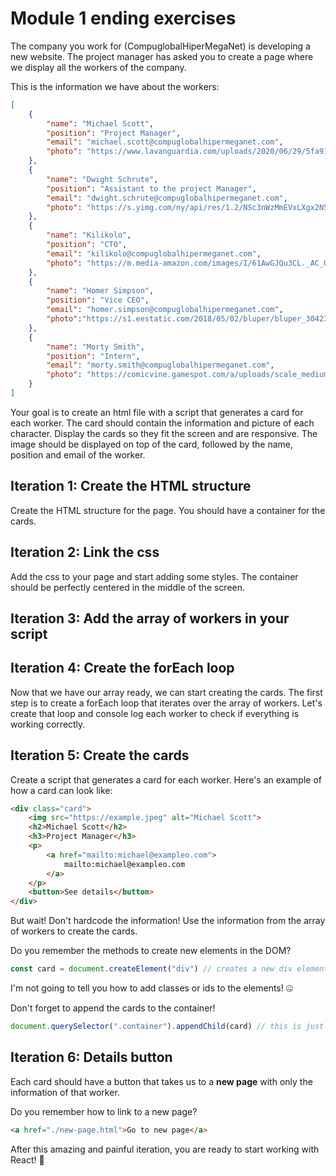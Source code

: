 # Module 1 ending exercises

The company you work for (CompuglobalHiperMegaNet) is developing a new website. The project manager has asked you to create a page where we display all the workers of the company.

This is the information we have about the workers:

```JSON
[
    {
        "name": "Michael Scott",
        "position": "Project Manager",
        "email": "michael.scott@compuglobalhipermeganet.com",
        "photo": "https://www.lavanguardia.com/uploads/2020/06/29/5fa91c5e49c91.jpeg",
    },
    {
        "name": "Dwight Schrute",
        "position": "Assistant to the project Manager",
        "email": "dwight.schrute@compuglobalhipermeganet.com",
        "photo": "https://s.yimg.com/ny/api/res/1.2/NSc3nWzMmEVxLXgx2N5LMA--/YXBwaWQ9aGlnaGxhbmRlcjt3PTY0MDtoPTQyNw--/https://media.zenfs.com/es/levelup_525/47b81f0779adb85592c63ebb7276c11a"
    },
    {
        "name": "Kilikolo",
        "position": "CTO",
        "email": "kilikolo@compuglobalhipermeganet.com",
        "photo": "https://m.media-amazon.com/images/I/61AwGJQu3CL._AC_UF894,1000_QL80_.jpg"
    },
    {
        "name": "Homer Simpson",
        "position": "Vice CEO",
        "email": "homer.simpson@compuglobalhipermeganet.com",
        "photo":"https://s1.eestatic.com/2018/05/02/bluper/bluper_304233574_169542942_1706x960.jpg"
    },
    {
        "name": "Morty Smith",
        "position": "Intern",
        "email": "morty.smith@compuglobalhipermeganet.com",
        "photo": "https://comicvine.gamespot.com/a/uploads/scale_medium/6/66303/4469088-tumblr_inline_n0aleph3fl1r8rr6o.jpg"
    }
]
```
Your goal is to create an html file with a script that generates a card for each worker. The card should contain the information and picture of each character. Display the cards so they fit the screen and are responsive.
The image should be displayed on top of the card, followed by the name, position and email of the worker.

## Iteration 1: Create the HTML structure
Create the HTML structure for the page. You should have a container for the cards.

## Iteration 2: Link the css
Add the css to your page and start adding some styles. The container should be perfectly centered in the middle of the screen.

## Iteration 3: Add the array of workers in your script

## Iteration 4: Create the forEach loop
Now that we have our array ready, we can start creating the cards.
The first step is to create a forEach loop that iterates over the array of workers.
Let's create that loop and console log each worker to check if everything is working correctly.


## Iteration 5: Create the cards

Create a script that generates a card for each worker.
Here's an example of how a card can look like:

```html
<div class="card">
    <img src="https://example.jpeg" alt="Michael Scott">
    <h2>Michael Scott</h2>
    <h3>Project Manager</h3>
    <p>
        <a href="mailto:michael@exampleo.com">
            mailto:michael@exampleo.com
        </a>
    </p>
    <button>See details</button>
</div>
```
But wait! Don't hardcode the information! Use the information from the array of workers to create the cards.

Do you remember the methods to create new elements in the DOM?
```javascript
const card = document.createElement("div") // creates a new div element
```
I'm not going to tell you how to add classes or ids to the elements! 🤐

Don't forget to append the cards to the container!

```javascript	
document.querySelector(".container").appendChild(card) // this is just an example, you should use your own code
```

## Iteration 6: Details button
Each card should have a button that takes us to a **new page** with only the information of that worker. 

Do you remember how to link to a new page?
```html
<a href="./new-page.html">Go to new page</a>
```

After this amazing and painful iteration, you are ready to start working with React! 🚀